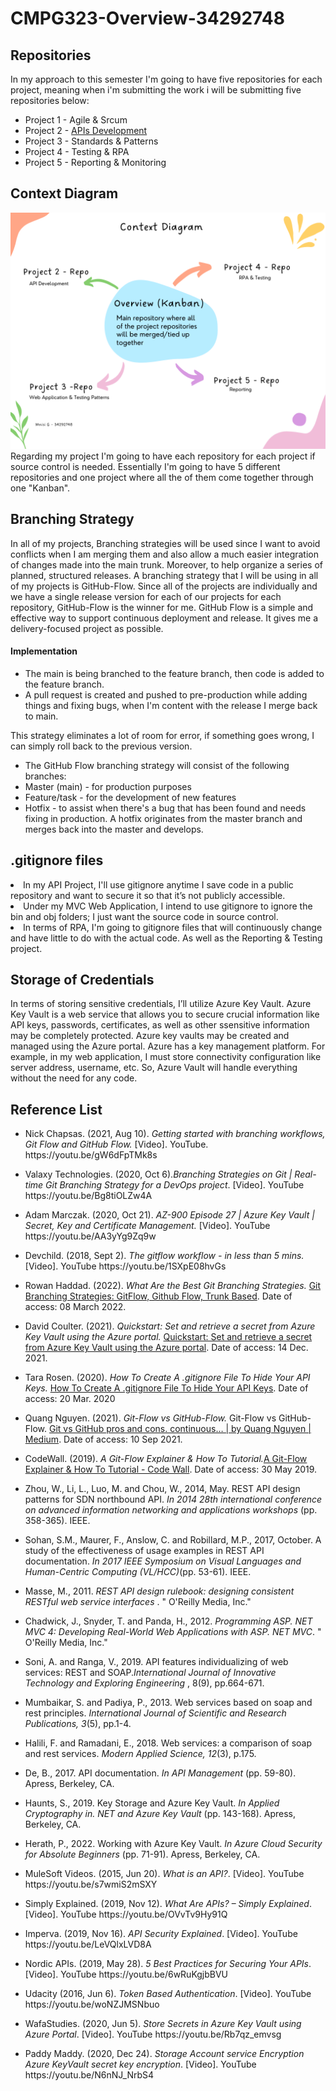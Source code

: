 # CMPG323-Overview-34292748

## Repositories
In my approach to this semester I'm going to have five repositories for each project, meaning when i'm submitting the work i will be submitting five repositories below:
 <ul>
<li>Project 1 - Agile & Srcum</li>
<li>Project 2 - <a href= "https://github.com/givenmnisi6/CMPG323-Project-2-34292748"> APIs Development</a></li>
<li>Project 3 - Standards & Patterns</li>
<li>Project 4 - Testing & RPA</li>
<li>Project 5 - Reporting & Monitoring</li>
</ul>


## Context Diagram
<img src="/Images/Context diagram.png" alt="Context Diagram">
Regarding my project I'm going to have each repository for each project if source control is needed. Essentially I'm going to have 5 different repositories and one project where all the of them come together through one "Kanban".

## Branching Strategy

In all of my projects, Branching strategies will be used since I want to avoid conflicts when I am merging them and also allow a much easier integration of changes made into the main trunk. Moreover, to help organize a series of planned, structured releases. A branching strategy that I will be using in all of my projects is GitHub-Flow. Since all of the projects are individually and we have a single release version for each of our projects for each repository, GitHub-Flow is the winner for me. GitHub Flow is a simple and effective way to support continuous deployment and release. It gives me a delivery-focused project as possible.
#### Implementation
<ul>
<li>The main is being branched to the feature branch, then code is added to the feature branch.</li>
<li>A pull request is created and pushed to pre-production while adding things and fixing bugs, when I'm content with the release I merge back to main.</li>
</ul>
This strategy eliminates a lot of room for error, if something goes wrong, I can simply roll back to the previous version.
<ul>
<li>The GitHub Flow branching strategy will consist of the following branches:  </li>
<li>Master (main) - for production purposes </li>
<li>Feature/task - for the development of new features </li>
<li>Hotfix - to assist when there's a bug that has been found and needs fixing in production. A hotfix originates from the master branch and merges back into the master and develops. </li>
</ul>

## .gitignore files
<li>In my API Project, I'll use gitignore anytime I save code in a public repository and want to secure it so that it’s not publicly accessible.</li>
<li>Under my MVC Web Application, I intend to use gitignore to ignore the bin and obj folders; I just want the source code in source control. </li>
<li>In terms of RPA, I'm going to gitignore files that will continuously change and have little to do with the actual code. As well as the Reporting & Testing project. </li>
</ul>

## Storage of Credentials
In terms of storing sensitive credentials, I’ll utilize  Azure Key Vault. Azure Key Vault is a web service that allows you to secure crucial information like API keys, passwords, certificates, as well as other ssensitive information may be completely protected. Azure key vaults may be created and managed using the Azure portal. Azure has a key management platform. For example, in my web application, I must store connectivity configuration like server address, username, etc. So, Azure Vault will handle everything without the need for any code.
## Reference List
<ul>
<li><p>Nick Chapsas. (2021, Aug 10).<i> Getting started with branching workflows, Git Flow and GitHub Flow.</i> [Video]. YouTube. https://youtu.be/gW6dFpTMk8s <br></li>
<li><p>Valaxy Technologies. (2020, Oct 6).<i>Branching Strategies on Git | Real-time Git Branching Strategy for a DevOps project</i>. [Video]. YouTube https://youtu.be/Bg8tiOLZw4A <br></li>
<li><p>Adam Marczak. (2020, Oct 21).<i> AZ-900 Episode 27 | Azure Key Vault | Secret, Key and Certificate Management.</i> [Video]. YouTube https://youtu.be/AA3yYg9Zq9w <br></li>
<li><p>Devchild. (2018, Sept 2).<i> The gitflow workflow - in less than 5 mins.</i> [Video]. YouTube https://youtu.be/1SXpE08hvGs <br></li>
<li><p>Rowan Haddad. (2022).<i> What Are the Best Git Branching Strategies.</i> <a href="https://www.flagship.io/git-branching-strategies/">Git Branching Strategies: GitFlow, Github Flow, Trunk Based</a>. Date of access: 08 March 2022.<br></li>
<li><p>David Coulter. (2021).<i> Quickstart: Set and retrieve a secret from Azure Key Vault using the Azure portal. </i><a href="https://docs.microsoft.com/en-us/azure/key-vault/secrets/quick-create-portal">Quickstart: Set and retrieve a secret from Azure Key Vault using the Azure portal</a>. Date of access: 14 Dec. 2021.<br></li>
<li><p>Tara Rosen. (2020).<i> How To Create A .gitignore File To Hide Your API Keys. </i><a href="https://medium.com/@t.rosen2101/how-to-create-a-gitignore-file-to-hide-your-api-keys-95b3e6692e41">How To Create A .gitignore File To Hide Your API Keys</a>. Date of access: 20 Mar. 2020
<li><p>Quang Nguyen. (2021). <i>Git-Flow vs GitHub-Flow.</i> Git-Flow vs GitHub-Flow. <a href="https://quangnguyennd.medium.com/git-flow-vs-github-flow-620c922b2cbd">Git vs GitHub pros and cons. continuous… | by Quang Nguyen | Medium</a>. Date of access: 10 Sep 2021.<br></li> 
<li><p>CodeWall. (2019). <i>A Git-Flow Explainer & How To Tutorial.</i><a href="https://www.codewall.co.uk/a-git-flow-explainer-how-to-tutorial/">A Git-Flow Explainer & How To Tutorial - Code Wall</a>. Date of access: 30 May 2019.<br></li> 
<li><p>Zhou, W., Li, L., Luo, M. and Chou, W., 2014, May. REST API design patterns for SDN northbound API. <i> In 2014 28th international conference on advanced information networking and applications workshops </i> (pp. 358-365). IEEE.<br></li> 
<li><p>Sohan, S.M., Maurer, F., Anslow, C. and Robillard, M.P., 2017, October. A study of the effectiveness of usage examples in REST API documentation.<i> In 2017 IEEE Symposium on Visual Languages and Human-Centric Computing (VL/HCC)</i>(pp. 53-61). IEEE.<br></li> 
<li><p>Masse, M., 2011.<i> REST API design rulebook: designing consistent RESTful web service interfaces </i>. " O'Reilly Media, Inc."<br></li> 
<li><p>Chadwick, J., Snyder, T. and Panda, H., 2012. <i>Programming ASP. NET MVC 4: Developing Real-World Web Applications with ASP. NET MVC</i>. " O'Reilly Media, Inc."<br></li> 
<li><p>Soni, A. and Ranga, V., 2019. API features individualizing of web services: REST and SOAP.<i>International Journal of Innovative Technology and Exploring Engineering </i>, 8(9), pp.664-671.<br></li> 
<li><p>Mumbaikar, S. and Padiya, P., 2013. Web services based on soap and rest principles.<i> International Journal of Scientific and Research Publications, 3</i>(5), pp.1-4.<br></li> 
<li><p>Halili, F. and Ramadani, E., 2018. Web services: a comparison of soap and rest services. <i>Modern Applied Science, 12</i>(3), p.175.<br></li> 
<li><p>De, B., 2017. API documentation. <i>In API Management </i>(pp. 59-80). Apress, Berkeley, CA.<br></li> 
<li><p>Haunts, S., 2019. Key Storage and Azure Key Vault.<i> In Applied Cryptography in. NET and Azure Key Vault </i>(pp. 143-168). Apress, Berkeley, CA.<br></li> 
<li><p>Herath, P., 2022. Working with Azure Key Vault. <i>In Azure Cloud Security for Absolute Beginners</i> (pp. 71-91). Apress, Berkeley, CA.<br></li> 
<li><p>MuleSoft Videos. (2015, Jun 20). <i> What is an API?</i>. [Video]. YouTube https://youtu.be/s7wmiS2mSXY <br></li>
<li><p>Simply Explained. (2019, Nov 12).<i> What Are APIs? – Simply Explained</i>. [Video]. YouTube https://youtu.be/OVvTv9Hy91Q <br></li>
<li><p>Imperva. (2019, Nov 16).<i> API Security Explained</i>. [Video]. YouTube https://youtu.be/LeVQlxLVD8A<br></li>
<li><p>Nordic APIs. (2019, May 28).<i> 5 Best Practices for Securing Your APIs</i>. [Video]. YouTube https://youtu.be/6wRuKgjbBVU<br></li>
<li><p>Udacity (2016, Jun 6).<i> Token Based Authentication</i>. [Video]. YouTube https://youtu.be/woNZJMSNbuo <br></li>
<li><p>WafaStudies. (2020, Jun 5).<i> Store Secrets in Azure Key Vault using Azure Portal</i>. [Video]. YouTube https://youtu.be/Rb7qz_emvsg<br></li>
<li><p>Paddy Maddy. (2020, Dec 24).<i> Storage Account service Encryption Azure KeyVault secret key encryption</i>. [Video]. YouTube https://youtu.be/N6nNJ_NrbS4<br></li>

</ul>
